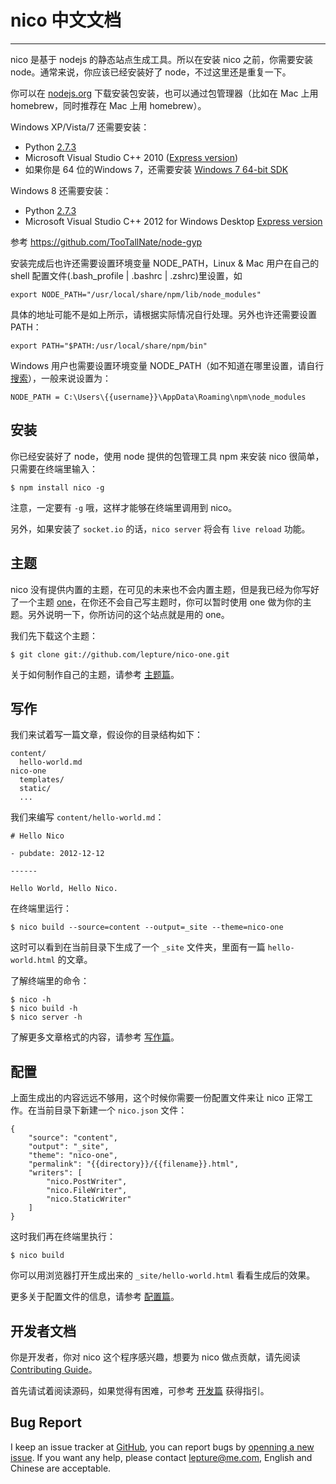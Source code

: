 # nico 中文文档

-----------

nico 是基于 nodejs 的静态站点生成工具。所以在安装 nico 之前，你需要安装 node。通常来说，你应该已经安装好了 node，不过这里还是重复一下。

你可以在 [nodejs.org](http://nodejs.org/) 下载安装包安装，也可以通过包管理器（比如在 Mac 上用 homebrew，同时推荐在 Mac 上用 homebrew）。

Windows XP/Vista/7 还需要安装：

- Python [2.7.3](http://www.python.org/download/releases/2.7.3#download)
- Microsoft Visual Studio C++ 2010 ([Express version](http://go.microsoft.com/?linkid=9709949))
- 如果你是 64 位的Windows 7，还需要安装 [Windows 7 64-bit SDK](http://www.microsoft.com/en-us/download/details.aspx?id=8279)

Windows 8 还需要安装：

- Python [2.7.3](http://www.python.org/download/releases/2.7.3#download)
- Microsoft Visual Studio C++ 2012 for Windows Desktop [Express version](http://go.microsoft.com/?linkid=9816758)

参考 <https://github.com/TooTallNate/node-gyp>

安装完成后也许还需要设置环境变量 NODE_PATH，Linux & Mac 用户在自己的 shell 配置文件(.bash_profile | .bashrc | .zshrc)里设置，如

```
export NODE_PATH="/usr/local/share/npm/lib/node_modules"
```

具体的地址可能不是如上所示，请根据实际情况自行处理。另外也许还需要设置 PATH：

```
export PATH="$PATH:/usr/local/share/npm/bin"
```

Windows 用户也需要设置环境变量 NODE_PATH（如不知道在哪里设置，请自行[搜索](https://www.google.com/search?q=windows+%E8%AE%BE%E7%BD%AE%E7%8E%AF%E5%A2%83%E5%8F%98%E9%87%8F)），一般来说设置为：

```
NODE_PATH = C:\Users\{{username}}\AppData\Roaming\npm\node_modules
```


## 安装

你已经安装好了 node，使用 node 提供的包管理工具 npm 来安装 nico 很简单，只需要在终端里输入：

```
$ npm install nico -g
```

注意，一定要有 ``-g`` 哦，这样才能够在终端里调用到 nico。

另外，如果安装了 `socket.io` 的话，`nico server` 将会有 `live reload` 功能。


## 主题

nico 没有提供内置的主题，在可见的未来也不会内置主题，但是我已经为你写好了一个主题  [one](https://github.com/lepture/nico-one)，在你还不会自己写主题时，你可以暂时使用 one 做为你的主题。另外说明一下，你所访问的这个站点就是用的 one。

我们先下载这个主题：

```
$ git clone git://github.com/lepture/nico-one.git
```

关于如何制作自己的主题，请参考 [主题篇](./theme)。

## 写作

我们来试着写一篇文章，假设你的目录结构如下：

```
content/
  hello-world.md
nico-one
  templates/
  static/
  ...
```

我们来编写 `content/hello-world.md`：

```
# Hello Nico

- pubdate: 2012-12-12

------

Hello World, Hello Nico.
```

在终端里运行：

```
$ nico build --source=content --output=_site --theme=nico-one
```

这时可以看到在当前目录下生成了一个 ``_site`` 文件夹，里面有一篇 ``hello-world.html`` 的文章。

了解终端里的命令：

```
$ nico -h
$ nico build -h
$ nico server -h
```

了解更多文章格式的内容，请参考 [写作篇](./syntax)。

## 配置

上面生成出的内容远远不够用，这个时候你需要一份配置文件来让 nico 正常工作。在当前目录下新建一个 ``nico.json`` 文件：

```
{
    "source": "content",
    "output": "_site",
    "theme": "nico-one",
    "permalink": "{{directory}}/{{filename}}.html",
    "writers": [
        "nico.PostWriter",
        "nico.FileWriter",
        "nico.StaticWriter"
    ]
}
```

这时我们再在终端里执行：

```
$ nico build
```

你可以用浏览器打开生成出来的 ``_site/hello-world.html`` 看看生成后的效果。

更多关于配置文件的信息，请参考 [配置篇](./config)。


## 开发者文档

你是开发者，你对 nico 这个程序感兴趣，想要为 nico 做点贡献，请先阅读 [Contributing Guide](https://github.com/lepture/nico/blob/master/CONTRIBUTING.md)。

首先请试着阅读源码，如果觉得有困难，可参考 [开发篇](./contribute) 获得指引。

## Bug Report

I keep an issue tracker at [GitHub](https://github.com/lepture/nico/issues),
you can report bugs by [openning a new issue](https://github.com/lepture/nico/issues/new).
If you want any help, please contact <lepture@me.com>, English and Chinese are acceptable.
